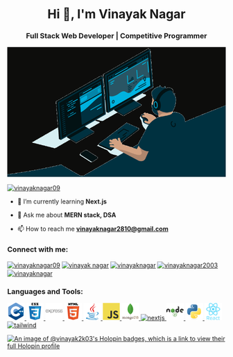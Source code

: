 <h1 align="center">Hi 👋, I'm Vinayak Nagar</h1>
<h3 align="center">Full Stack Web Developer | Competitive Programmer</h3>
<img src="https://raw.githubusercontent.com/Potential17/Potential17/master/user%20(2).gif" alt="Reddit image" width="1000">

<p align="left"> <a href="https://twitter.com/vinayaknagar09" target="blank"><img src="https://img.shields.io/twitter/follow/vinayaknagar09?logo=twitter&style=for-the-badge" alt="vinayaknagar09" /></a> </p>

- 🌱 I’m currently learning **Next.js**

- 💬 Ask me about **MERN stack, DSA**

- 📫 How to reach me **vinayaknagar2810@gmail.com**

<h3 align="left">Connect with me:</h3>
<p align="left">
<a href="https://twitter.com/vinayaknagar09" target="blank"><img align="center" src="https://raw.githubusercontent.com/rahuldkjain/github-profile-readme-generator/master/src/images/icons/Social/twitter.svg" alt="vinayaknagar09" height="30" width="40" /></a>
<a href="www.linkedin.com/in/vinayak-nagar-113022252" target="blank"><img align="center" src="https://raw.githubusercontent.com/rahuldkjain/github-profile-readme-generator/master/src/images/icons/Social/linked-in-alt.svg" alt="vinayak nagar" height="30" width="40" /></a>
<a href="https://www.codechef.com/users/vinayaknagar" target="blank"><img align="center" src="https://cdn.jsdelivr.net/npm/simple-icons@3.1.0/icons/codechef.svg" alt="vinayaknagar" height="30" width="40" /></a>
<a href="https://www.hackerrank.com/vinayaknagar2003" target="blank"><img align="center" src="https://raw.githubusercontent.com/rahuldkjain/github-profile-readme-generator/master/src/images/icons/Social/hackerrank.svg" alt="vinayaknagar2003" height="30" width="40" /></a>
<a href="https://www.leetcode.com/vinayaknagar" target="blank"><img align="center" src="https://raw.githubusercontent.com/rahuldkjain/github-profile-readme-generator/master/src/images/icons/Social/leet-code.svg" alt="vinayaknagar" height="30" width="40" /></a>
</p>

<h3 align="left">Languages and Tools:</h3>
<p align="left"> <a href="https://www.w3schools.com/cpp/" target="_blank" rel="noreferrer"> <img src="https://raw.githubusercontent.com/devicons/devicon/master/icons/cplusplus/cplusplus-original.svg" alt="cplusplus" width="40" height="40"/> </a> <a href="https://www.w3schools.com/css/" target="_blank" rel="noreferrer"> <img src="https://raw.githubusercontent.com/devicons/devicon/master/icons/css3/css3-original-wordmark.svg" alt="css3" width="40" height="40"/> </a> <a href="https://expressjs.com" target="_blank" rel="noreferrer"> <img src="https://raw.githubusercontent.com/devicons/devicon/master/icons/express/express-original-wordmark.svg" alt="express" width="40" height="40"/> </a> <a href="https://www.w3.org/html/" target="_blank" rel="noreferrer"> <img src="https://raw.githubusercontent.com/devicons/devicon/master/icons/html5/html5-original-wordmark.svg" alt="html5" width="40" height="40"/> </a> <a href="https://www.java.com" target="_blank" rel="noreferrer"> <img src="https://raw.githubusercontent.com/devicons/devicon/master/icons/java/java-original.svg" alt="java" width="40" height="40"/> </a> <a href="https://developer.mozilla.org/en-US/docs/Web/JavaScript" target="_blank" rel="noreferrer"> <img src="https://raw.githubusercontent.com/devicons/devicon/master/icons/javascript/javascript-original.svg" alt="javascript" width="40" height="40"/> </a> <a href="https://www.mongodb.com/" target="_blank" rel="noreferrer"> <img src="https://raw.githubusercontent.com/devicons/devicon/master/icons/mongodb/mongodb-original-wordmark.svg" alt="mongodb" width="40" height="40"/> </a> <a href="https://nextjs.org/" target="_blank" rel="noreferrer"> <img src="https://cdn.worldvectorlogo.com/logos/nextjs-2.svg" alt="nextjs" width="40" height="40"/> </a> <a href="https://nodejs.org" target="_blank" rel="noreferrer"> <img src="https://raw.githubusercontent.com/devicons/devicon/master/icons/nodejs/nodejs-original-wordmark.svg" alt="nodejs" width="40" height="40"/> </a> <a href="https://www.python.org" target="_blank" rel="noreferrer"> <img src="https://raw.githubusercontent.com/devicons/devicon/master/icons/python/python-original.svg" alt="python" width="40" height="40"/> </a> <a href="https://reactjs.org/" target="_blank" rel="noreferrer"> <img src="https://raw.githubusercontent.com/devicons/devicon/master/icons/react/react-original-wordmark.svg" alt="react" width="40" height="40"/> </a> <a href="https://tailwindcss.com/" target="_blank" rel="noreferrer"> <img src="https://www.vectorlogo.zone/logos/tailwindcss/tailwindcss-icon.svg" alt="tailwind" width="40" height="40"/> </a> </p>

[![An image of @vinayak2k03's Holopin badges, which is a link to view their full Holopin profile](https://holopin.me/vinayak2k03)](https://holopin.io/@vinayak2k03)
